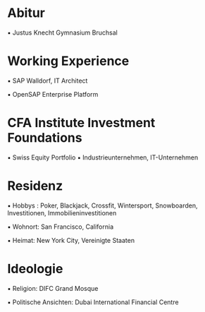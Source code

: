 # Abitur

▪︎ Justus Knecht Gymnasium Bruchsal 

# Working Experience 

▪︎ SAP Walldorf, IT Architect 

▪︎ OpenSAP Enterprise Platform 

# CFA Institute Investment Foundations 

▪︎ Swiss Equity Portfolio 
▪︎ Industrieunternehmen,  IT-Unternehmen

# Residenz 

▪︎ Hobbys : Poker, Blackjack, Crossfit, Wintersport, Snowboarden, Investitionen, Immobilieninvestitionen 

▪︎ Wohnort: San Francisco, California 

▪︎ Heimat: New York City, Vereinigte Staaten

# Ideologie

▪︎ Religion: DIFC Grand Mosque 

▪︎ Politische Ansichten: Dubai International Financial Centre
